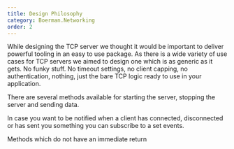```yaml
---
title: Design Philosophy
category: Boerman.Networking
order: 2
---
```



While designing the TCP server we thought it would be important to deliver powerful tooling in an easy to use package. As there is a wide variety of use cases for TCP servers we aimed to design one which is as generic as it gets. No funky stuff. No timeout settings, no client capping, no authentication, nothing, just the bare TCP logic ready to use in your application.

There are several methods available for starting the server, stopping the server and sending data.

In case you want to be notified when a client has connected, disconnected or has sent you something you can subscribe to a set events.

Methods which do not have an immediate return